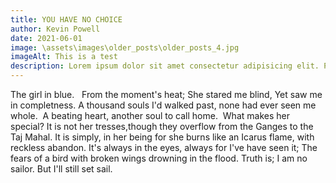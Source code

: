 ```yaml
---
title: YOU HAVE NO CHOICE
author: Kevin Powell
date: 2021-06-01
image: \assets\images\older_posts\older_posts_4.jpg
imageAlt: This is a test
description: Lorem ipsum dolor sit amet consectetur adipisicing elit. Perferendis accusantium sit illo neque rem omnis quaerat, nam similique vitae delectus ad magni vel quo maxime, magnam placeat. Reprehenderit, distinctio aliquam?
---
```


The girl in blue.
  From the moment's heat;
She stared me blind, Yet saw me in completness. A
thousand souls I'd walked past, none had ever seen me whole.
 A beating heart, another soul to call home.
 What makes her special?
It is not her tresses,though they overflow from the Ganges to the Taj Mahal.
It is simply, in her being for she burns like an Icarus flame, with reckless abandon.
It's always in the eyes, always for I've have seen it; The fears of a bird with broken wings drowning in the flood.
Truth is; I am no sailor. But I'll still set sail.
